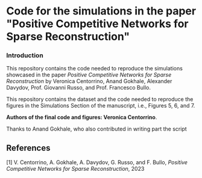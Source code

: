 # Code for the simulations in the paper "Positive Competitive Networks for Sparse Reconstruction"

### Introduction

This repository contains the code needed to reproduce the simulations showcased in the paper _Positive Competitive Networks for Sparse Reconstruction_ by Veronica Centorrino, Anand Gokhale, Alexander Davydov, Prof. Giovanni Russo, and Prof. Francesco Bullo.

This repository contains the dataset and the code needed to reproduce the figures in the Simulations Section of the manuscript, i.e., Figures 5, 6, and 7.

**Authors of the final code and figures: Veronica Centorrino**.

Thanks to Anand Gokhale, who also contributed in writing part the script

## References
[1] V. Centorrino, A. Gokhale, A. Davydov, G. Russo, and F. Bullo, _Positive Competitive Networks for Sparse Reconstruction_, 2023
